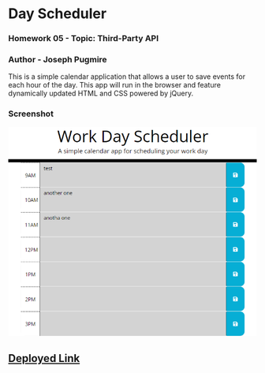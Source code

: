 # Day Scheduler
### Homework 05 - Topic: Third-Party API
### Author - Joseph Pugmire

This is a simple calendar application that allows a user to save events for each hour of the day.
This app will run in the browser and feature dynamically updated HTML and CSS powered by jQuery.

### Screenshot
![alt test](./screenshot.png)

## [Deployed Link](https://jpugmire.github.io/hw-05-planner/)
